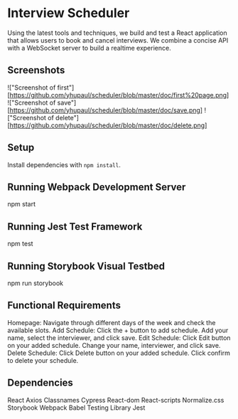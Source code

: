 # Interview Scheduler
Using the latest tools and techniques, we build and test a React application that allows users to book and cancel interviews. We combine a concise API with a WebSocket server to build a realtime experience.

## Screenshots
!["Screenshot of first"][https://github.com/yhupaul/scheduler/blob/master/doc/first%20page.png]
!["Screenshot of save"][https://github.com/yhupaul/scheduler/blob/master/doc/save.png]
!["Screenshot of delete"][https://github.com/yhupaul/scheduler/blob/master/doc/delete.png]


## Setup

Install dependencies with `npm install`.

## Running Webpack Development Server

npm start

## Running Jest Test Framework

npm test

## Running Storybook Visual Testbed

npm run storybook

## Functional Requirements

Homepage:
Navigate through different days of the week and check the available slots.
Add Schedule:
Click the + button to add schedule.
Add your name, select the interviewer, and click save.
Edit Schedule:
Click Edit button on your added schedule.
Change your name, interviewer, and click save.
Delete Schedule:
Click Delete button on your added schedule.
Click confirm to delete your schedule.

## Dependencies
React
Axios
Classnames
Cypress
React-dom
React-scripts
Normalize.css
Storybook
Webpack
Babel
Testing Library
Jest